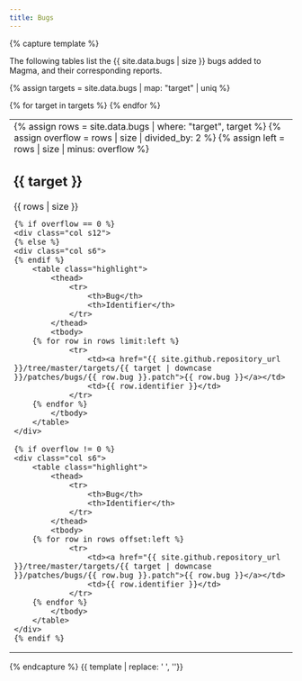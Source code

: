 ```yaml
---
title: Bugs
---
```


{% capture template %}

The following tables list the {{ site.data.bugs | size }} bugs added to Magma, and their corresponding reports.

{% assign targets = site.data.bugs | map: "target" | uniq %}

<table>
<tbody>
{% for target in targets %}
<tr>
<td>
<div class="row">
    {% assign rows = site.data.bugs | where: "target", target %}
    {% assign overflow = rows | size | divided_by: 2 %}
    {% assign left = rows | size | minus: overflow %}
    <div class="row valign-wrapper">
        <div class="col s6">
            <h2>{{ target }}</h2>
        </div>
        <div class="col s6">
            <span class="badge new right" data-badge-caption="bugs">{{ rows | size }}</span>
        </div>
    </div>

    {% if overflow == 0 %}
    <div class="col s12">
    {% else %}
    <div class="col s6">
    {% endif %}
        <table class="highlight">
            <thead>
                <tr>
                    <th>Bug</th>
                    <th>Identifier</th>
                </tr>
            </thead>
            <tbody>
        {% for row in rows limit:left %}
                <tr>
                    <td><a href="{{ site.github.repository_url }}/tree/master/targets/{{ target | downcase }}/patches/bugs/{{ row.bug }}.patch">{{ row.bug }}</a></td>
                    <td>{{ row.identifier }}</td>
                </tr>
        {% endfor %}
            </tbody>
        </table>
    </div>

    {% if overflow != 0 %}
    <div class="col s6">
        <table class="highlight">
            <thead>
                <tr>
                    <th>Bug</th>
                    <th>Identifier</th>
                </tr>
            </thead>
            <tbody>
        {% for row in rows offset:left %}
                <tr>
                    <td><a href="{{ site.github.repository_url }}/tree/master/targets/{{ target | downcase }}/patches/bugs/{{ row.bug }}.patch">{{ row.bug }}</a></td>
                    <td>{{ row.identifier }}</td>
                </tr>
        {% endfor %}
            </tbody>
        </table>
    </div>
    {% endif %}
</div>
</td>
</tr>
{% endfor %}
</tbody>
</table>

{% endcapture %}
{{ template | replace: '    ', ''}}
